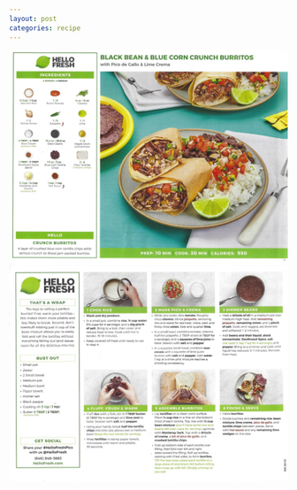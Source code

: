 ```yaml
---
layout: post
categories: recipe
---
```


![alt text](/media/Hello_Fresh/Scan_0057.jpg "Black Bean and Blue Corn Crunch Burritos Front")
![alt text](/media/Hello_Fresh/Scan_0058.jpg "Black Bean and Blue Corn Crunch Burritos Back")
